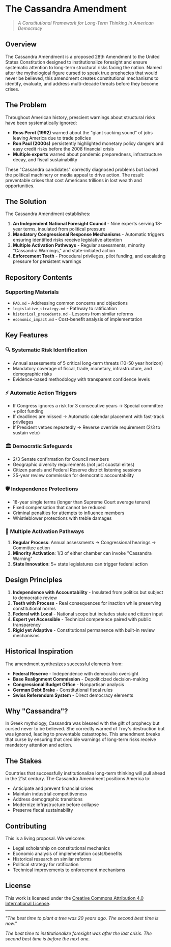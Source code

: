 # The Cassandra Amendment

> *A Constitutional Framework for Long-Term Thinking in American Democracy*

## Overview

The Cassandra Amendment is a proposed 28th Amendment to the United States Constitution designed to institutionalize foresight and ensure systematic attention to long-term structural risks facing the nation. Named after the mythological figure cursed to speak true prophecies that would never be believed, this amendment creates constitutional mechanisms to identify, evaluate, and address multi-decade threats before they become crises.

## The Problem

Throughout American history, prescient warnings about structural risks have been systematically ignored:

- **Ross Perot (1992)** warned about the "giant sucking sound" of jobs leaving America due to trade policies
- **Ron Paul (2000s)** persistently highlighted monetary policy dangers and easy credit risks before the 2008 financial crisis
- **Multiple experts** warned about pandemic preparedness, infrastructure decay, and fiscal sustainability

These "Cassandra candidates" correctly diagnosed problems but lacked the political machinery or media appeal to drive action. The result: preventable crises that cost Americans trillions in lost wealth and opportunities.

## The Solution

The Cassandra Amendment establishes:

1. **An Independent National Foresight Council** - Nine experts serving 18-year terms, insulated from political pressure
2. **Mandatory Congressional Response Mechanisms** - Automatic triggers ensuring identified risks receive legislative attention
3. **Multiple Activation Pathways** - Regular assessments, minority "Cassandra Warnings," and state-initiated action
4. **Enforcement Teeth** - Procedural privileges, pilot funding, and escalating pressure for persistent warnings

## Repository Contents

### Supporting Materials

- `FAQ.md` - Addressing common concerns and objections
- `legislative_strategy.md` - Pathway to ratification
- `historical_precedents.md` - Lessons from similar reforms
- `economic_impact.md` - Cost-benefit analysis of implementation

## Key Features

### 🔍 **Systematic Risk Identification**
- Annual assessments of 5 critical long-term threats (10-50 year horizon)
- Mandatory coverage of fiscal, trade, monetary, infrastructure, and demographic risks
- Evidence-based methodology with transparent confidence levels

### ⚡ **Automatic Action Triggers**
- If Congress ignores a risk for 3 consecutive years → Special committee + pilot funding
- If deadlines are missed → Automatic calendar placement with fast-track privileges
- If President vetoes repeatedly → Reverse override requirement (2/3 to sustain veto)

### 🏛️ **Democratic Safeguards**
- 2/3 Senate confirmation for Council members
- Geographic diversity requirements (not just coastal elites)
- Citizen panels and Federal Reserve district listening sessions
- 25-year review commission for democratic accountability

### 🛡️ **Independence Protections**
- 18-year single terms (longer than Supreme Court average tenure)
- Fixed compensation that cannot be reduced
- Criminal penalties for attempts to influence members
- Whistleblower protections with treble damages

### 🚀 **Multiple Activation Pathways**
1. **Regular Process**: Annual assessments → Congressional hearings → Committee action
2. **Minority Activation**: 1/3 of either chamber can invoke "Cassandra Warning"
3. **State Innovation**: 5+ state legislatures can trigger federal action

## Design Principles

1. **Independence with Accountability** - Insulated from politics but subject to democratic review
2. **Teeth with Process** - Real consequences for inaction while preserving constitutional norms
3. **Federal with Local** - National scope but includes state and citizen input
4. **Expert yet Accessible** - Technical competence paired with public transparency
5. **Rigid yet Adaptive** - Constitutional permanence with built-in review mechanisms

## Historical Inspiration

The amendment synthesizes successful elements from:
- **Federal Reserve** - Independence with democratic oversight
- **Base Realignment Commission** - Depoliticized decision-making
- **Congressional Budget Office** - Nonpartisan analysis
- **German Debt Brake** - Constitutional fiscal rules
- **Swiss Referendum System** - Direct democracy elements

## Why "Cassandra"?

In Greek mythology, Cassandra was blessed with the gift of prophecy but cursed never to be believed. She correctly warned of Troy's destruction but was ignored, leading to preventable catastrophe. This amendment breaks that curse by ensuring that credible warnings of long-term risks receive mandatory attention and action.

## The Stakes

Countries that successfully institutionalize long-term thinking will pull ahead in the 21st century. The Cassandra Amendment positions America to:
- Anticipate and prevent financial crises
- Maintain industrial competitiveness
- Address demographic transitions
- Modernize infrastructure before collapse
- Preserve fiscal sustainability

## Contributing

This is a living proposal. We welcome:
- Legal scholarship on constitutional mechanics
- Economic analysis of implementation costs/benefits
- Historical research on similar reforms
- Political strategy for ratification
- Technical improvements to enforcement mechanisms

## License
This work is licensed under the [Creative Commons Attribution 4.0 International License](https://creativecommons.org/licenses/by/4.0/).

---

*"The best time to plant a tree was 20 years ago. The second best time is now."*

*The best time to institutionalize foresight was after the last crisis. The second best time is before the next one.*
